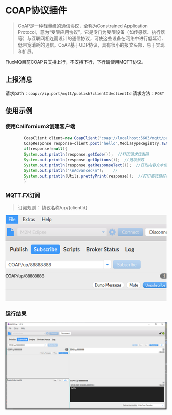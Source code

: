 # COAP协议插件

> CoAP是一种轻量级的通信协议，全称为Constrained Application
> Protocol，意为“受限应用协议”。它是专门为受限设备（如传感器、执行器等）与互联网相连而设计的通信协议，可使这些设备在网络中进行低延迟、低带宽消耗的通信。CoAP基于UDP协议，具有很小的报文头部，易于实现和扩展。

FluxMQ目前COAP只支持上行，不支持下行，下行请使用MQTT协议。

## 上报消息

请求path：`coap://ip:port/mqtt/publish?clientId=clientId`
请求方法：`POST`

## 使用示例

### 使用Californium3创建客户端

```java 
        CoapClient client=new CoapClient("coap://localhost:5603/mqtt/publish?clientId=88888888");
        CoapResponse response=client.post("hello",MediaTypeRegistry.TEXT_PLAIN);  //发送post请求
        if(response!=null){
        System.out.println(response.getCode());  //打印请求状态码
        System.out.println(response.getOptions());  //选项参数
        System.out.println(response.getResponseText());  //获取内容文本信息
        System.out.println("\nAdvanced\n");    //
        System.out.println(Utils.prettyPrint(response));  //打印格式良好的输出
        }
```
### MQTT.FX订阅
> 订阅规则： 协议名称/up/{clientId}  

![img.png](../../../assets/images/protocol/coap/img.png)

### 运行结果
![img_1.png](../../../assets/images/protocol/coap/img_1.png)